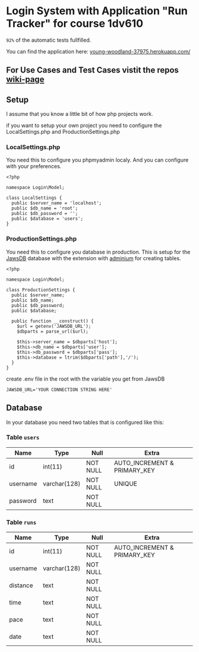 # Login System with Application "Run Tracker" for course 1dv610

`92%` of the automatic tests fullfilled.

You can find the application here: [young-woodland-37975.herokuapp.com/](https://young-woodland-37975.herokuapp.com/)

## For Use Cases and Test Cases vistit the repos [wiki-page](https://github.com/niklasnilsson87/1dv610_lab2/wiki)

## Setup

I assume that you know a little bit of how php projects work.

if you want to setup your own project you need to configure the LocalSettings.php and ProductionSettings.php

### LocalSettings.php

You need this to configure you phpmyadmin localy.
And you can configure with your preferences.

```
<?php

namespace Login\Model;

class LocalSettings {
  public $server_name = 'localhost';
  public $db_name = 'root';
  public $db_password = '';
  public $database = 'users';
}

```

### ProductionSettings.php

You need this to configure you database in production.
This is setup for the [JawsDB](https://www.jawsdb.com/) database with the extension with [adminium](adminium.io) for creating tables.

```
<?php

namespace Login\Model;

class ProductionSettings {
  public $server_name;
  public $db_name;
  public $db_password;
  public $database;

  public function __construct() {
    $url = getenv('JAWSDB_URL');
    $dbparts = parse_url($url);

    $this->server_name = $dbparts['host'];
    $this->db_name = $dbparts['user'];
    $this->db_password = $dbparts['pass'];
    $this->database = ltrim($dbparts['path'],'/');
  }
}

```

create .env file in the root with the variable you get from JawsDB
```
JAWSDB_URL='YOUR CONNECTION STRING HERE'
```
## Database

In your database you need two tables that is configured like this:

### Table `users`

| Name | Type | Null | Extra |
| ----------- | ----------- | ----------- | ----------- |
| id | int(11) | NOT NULL | AUTO_INCREMENT & PRIMARY_KEY |
| username | varchar(128) | NOT NULL | UNIQUE |
| password | text | NOT NULL |  |

### Table `runs`

| Name | Type | Null | Extra |
| ----------- | ----------- | ----------- | ----------- |
| id | int(11) | NOT NULL | AUTO_INCREMENT & PRIMARY_KEY |
| username | varchar(128) | NOT NULL |  |
| distance | text | NOT NULL | |
| time | text | NOT NULL | |
| pace | text | NOT NULL | |
| date | text | NOT NULL | |
